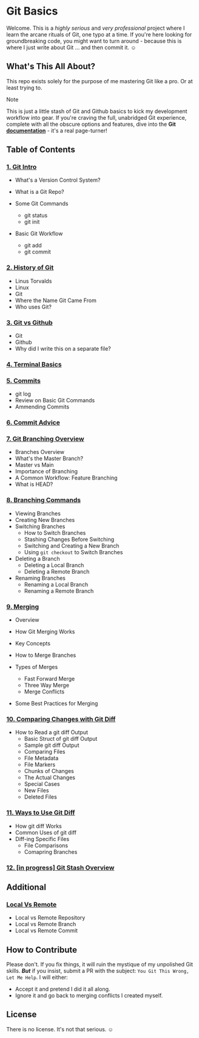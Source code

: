 # Git Basics

Welcome. This is a _highly serious_ and _very professional_ project where I learn the arcane rituals of Git, one typo at a time. If you're here looking for groundbreaking code, you might want to turn around - because this is where I just write about Git ... and then commit it. &#9786;

## What's This All About?

This repo exists solely for the purpose of me mastering Git like a pro. Or at least trying to.

> [!Note]
> This is just a little stash of Git and Github basics to kick my development workflow into gear. If you're craving the full, unabridged Git experience, complete with all the obscure options and features, dive into the **Git [documentation](https://git-scm.com/docs)** - it's a real page-turner!

## Table of Contents

### [1. Git Intro](1-git-intro.md)

- What's a Version Control System?

- What is a Git Repo?

- Some Git Commands

  - git status
  - git init

- Basic Git Workflow
  - git add
  - git commit

### [2. History of Git](2-history-of-git.md)

- Linus Torvalds
- Linux
- Git
- Where the Name Git Came From
- Who uses Git?

### [3. Git vs Github](3-git-vs-github.md)

- Git
- Github
- Why did I write this on a separate file?

### [4. Terminal Basics](4-terminal-basics.md)

### [5. Commits](5-more-about-commits.md)

- git log
- Review on Basic Git Commands
- Ammending Commits

### [6. Commit Advice](6-commit-advice.md)

### [7. Git Branching Overview](7-git-branching.md)

- Branches Overview
- What's the Master Branch?
- Master vs Main
- Importance of Branching
- A Common Workflow: Feature Branching
- What is HEAD?

### [8. Branching Commands](8-more-about-branching.md)

- Viewing Branches
- Creating New Branches
- Switching Branches
  - How to Switch Branches
  - Stashing Changes Before Switching
  - Switching and Creating a New Branch
  - Using `git checkout` to Switch Branches
- Deleting a Branch
  - Deleting a Local Branch
  - Deleting a Remote Branch
- Renaming Branches
  - Renaming a Local Branch
  - Renaming a Remote Branch

### [9. Merging](9-git-merging.md)

- Overview
- How Git Merging Works
- Key Concepts
- How to Merge Branches
- Types of Merges

  - Fast Forward Merge
  - Three Way Merge
  - Merge Conflicts

- Some Best Practices for Merging

### [10. Comparing Changes with Git Diff](10-git-diff-overview.md)

- How to Read a git diff Output
  - Basic Struct of git diff Output
  - Sample git diff Output
  - Comparing Files
  - File Metadata
  - File Markers
  - Chunks of Changes
  - The Actual Changes
  - Special Cases
  - New Files
  - Deleted Files

### [11. Ways to Use Git Diff](11-ways-to-use-git-diff.md)

- How git diff Works
- Common Uses of git diff
- Diff-ing Specific Files
  - File Comparisons
  - Comapring Branches

### [12. [in progress] Git Stash Overview](12-git-stash.md)

## Additional

### [Local Vs Remote](additional-local-vs-remote.md)

- Local vs Remote Repository
- Local vs Remote Branch
- Local vs Remote Commit

## How to Contribute

Please don't. If you fix things, it will ruin the mystique of my unpolished Git skills. **_But_** if you insist, submit a PR with the subject: `You Git This Wrong, Let Me Help`. I will either:

- Accept it and pretend I did it all along.
- Ignore it and go back to merging conflicts I created myself.

## License

There is no license. It's not that serious. &#9786;

